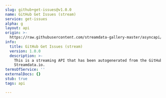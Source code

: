 ```yaml
---
slug: github+get-issues@v1.0.0
name: GitHub Get Issues (stream)
service: get-issues
alpha: g
layout: api
origin: >-
  https://raw.githubusercontent.com/streamdata-gallery-master/asyncapi/master/_listings/github/github-get-issues-stream-async.md
info:
  title: GitHub Get Issues (stream)
  version: 1.0.0
  description: >-
    This is a streaming API that has been autogenerated from the GitHub using
    Streamdata.io.
termsOfService: ''
externalDocs: {}
stub: true
tags: api

---
```

